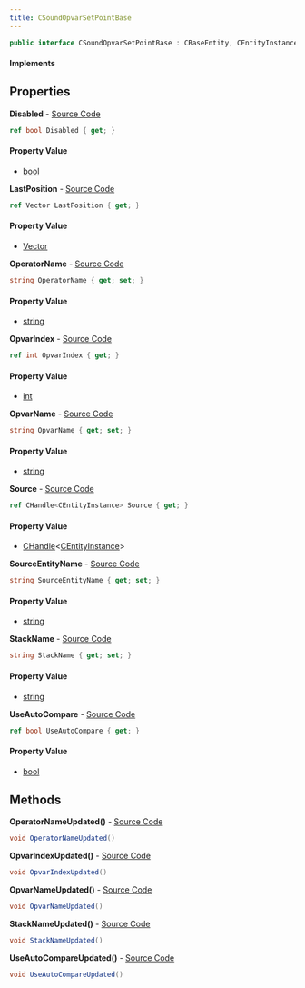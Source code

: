 ```yaml
---
title: CSoundOpvarSetPointBase
---
```


```csharp
public interface CSoundOpvarSetPointBase : CBaseEntity, CEntityInstance, ISchemaClass<CEntityInstance>, ISchemaClass<CBaseEntity>, ISchemaClass<CSoundOpvarSetPointBase>, ISchemaField, ISchemaClass, INativeHandle
```

#### Implements

## Properties

**Disabled** - [Source Code](https://github.com/swiftly-solution/swiftlys2/blob/main/managed/src/SwiftlyS2.Generated/Schemas/Interfaces/CSoundOpvarSetPointBase.cs#L16)

```csharp
ref bool Disabled { get; }
```

#### Property Value

- [bool](https://learn.microsoft.com/dotnet/api/system.boolean)

**LastPosition** - [Source Code](https://github.com/swiftly-solution/swiftlys2/blob/main/managed/src/SwiftlyS2.Generated/Schemas/Interfaces/CSoundOpvarSetPointBase.cs#L22)

```csharp
ref Vector LastPosition { get; }
```

#### Property Value

- [Vector](/docs/api/shared/natives/vector)

**OperatorName** - [Source Code](https://github.com/swiftly-solution/swiftlys2/blob/main/managed/src/SwiftlyS2.Generated/Schemas/Interfaces/CSoundOpvarSetPointBase.cs#L26)

```csharp
string OperatorName { get; set; }
```

#### Property Value

- [string](https://learn.microsoft.com/dotnet/api/system.string)

**OpvarIndex** - [Source Code](https://github.com/swiftly-solution/swiftlys2/blob/main/managed/src/SwiftlyS2.Generated/Schemas/Interfaces/CSoundOpvarSetPointBase.cs#L30)

```csharp
ref int OpvarIndex { get; }
```

#### Property Value

- [int](https://learn.microsoft.com/dotnet/api/system.int32)

**OpvarName** - [Source Code](https://github.com/swiftly-solution/swiftlys2/blob/main/managed/src/SwiftlyS2.Generated/Schemas/Interfaces/CSoundOpvarSetPointBase.cs#L28)

```csharp
string OpvarName { get; set; }
```

#### Property Value

- [string](https://learn.microsoft.com/dotnet/api/system.string)

**Source** - [Source Code](https://github.com/swiftly-solution/swiftlys2/blob/main/managed/src/SwiftlyS2.Generated/Schemas/Interfaces/CSoundOpvarSetPointBase.cs#L18)

```csharp
ref CHandle<CEntityInstance> Source { get; }
```

#### Property Value

- [CHandle](/docs/api/shared/natives/chandle-1)<[CEntityInstance](/docs/api/shared/schemadefinitions/centityinstance)>

**SourceEntityName** - [Source Code](https://github.com/swiftly-solution/swiftlys2/blob/main/managed/src/SwiftlyS2.Generated/Schemas/Interfaces/CSoundOpvarSetPointBase.cs#L20)

```csharp
string SourceEntityName { get; set; }
```

#### Property Value

- [string](https://learn.microsoft.com/dotnet/api/system.string)

**StackName** - [Source Code](https://github.com/swiftly-solution/swiftlys2/blob/main/managed/src/SwiftlyS2.Generated/Schemas/Interfaces/CSoundOpvarSetPointBase.cs#L24)

```csharp
string StackName { get; set; }
```

#### Property Value

- [string](https://learn.microsoft.com/dotnet/api/system.string)

**UseAutoCompare** - [Source Code](https://github.com/swiftly-solution/swiftlys2/blob/main/managed/src/SwiftlyS2.Generated/Schemas/Interfaces/CSoundOpvarSetPointBase.cs#L32)

```csharp
ref bool UseAutoCompare { get; }
```

#### Property Value

- [bool](https://learn.microsoft.com/dotnet/api/system.boolean)

## Methods

**OperatorNameUpdated()** - [Source Code](https://github.com/swiftly-solution/swiftlys2/blob/main/managed/src/SwiftlyS2.Generated/Schemas/Interfaces/CSoundOpvarSetPointBase.cs#L35)

```csharp
void OperatorNameUpdated()
```

**OpvarIndexUpdated()** - [Source Code](https://github.com/swiftly-solution/swiftlys2/blob/main/managed/src/SwiftlyS2.Generated/Schemas/Interfaces/CSoundOpvarSetPointBase.cs#L37)

```csharp
void OpvarIndexUpdated()
```

**OpvarNameUpdated()** - [Source Code](https://github.com/swiftly-solution/swiftlys2/blob/main/managed/src/SwiftlyS2.Generated/Schemas/Interfaces/CSoundOpvarSetPointBase.cs#L36)

```csharp
void OpvarNameUpdated()
```

**StackNameUpdated()** - [Source Code](https://github.com/swiftly-solution/swiftlys2/blob/main/managed/src/SwiftlyS2.Generated/Schemas/Interfaces/CSoundOpvarSetPointBase.cs#L34)

```csharp
void StackNameUpdated()
```

**UseAutoCompareUpdated()** - [Source Code](https://github.com/swiftly-solution/swiftlys2/blob/main/managed/src/SwiftlyS2.Generated/Schemas/Interfaces/CSoundOpvarSetPointBase.cs#L38)

```csharp
void UseAutoCompareUpdated()
```

